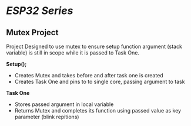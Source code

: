 # _ESP32 Series_

## Mutex Project 

Project Designed to use mutex to ensure setup function argument (stack variable) is still in scope while it is passed to Task One. 

**Setup();**
- Creates Mutex and takes before and after task one is created
- Creates Task One and pins to to single core, passing argument to task

**Task One**
- Stores passed argument in local variable
- Returns Mutex and completes its function using passed value as key parameter (blink repitions) 

